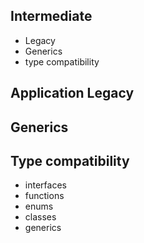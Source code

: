 ## Intermediate <!-- .element: style="color: #48453a" -->
<!-- .slide: style="border: solid; background-color: rgba(211, 211, 211, 0.6); color:black;" data-background-image="data/5-intermediate/intermediate.gif"-->
* Legacy
* Generics
* type compatibility


## Application Legacy


## Generics


## Type compatibility
* interfaces
* functions
* enums
* classes
* generics
